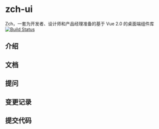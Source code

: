 # zch-ui
Zch，一套为开发者、设计师和产品经理准备的基于 Vue 2.0 的桌面端组件库
[![Build Status](https://travis-ci.org/zch233/zch-ui.svg?branch=master)](https://travis-ci.org/zch233/zch-ui)
## 介绍

## 文档

## 提问

## 变更记录

## 提交代码
